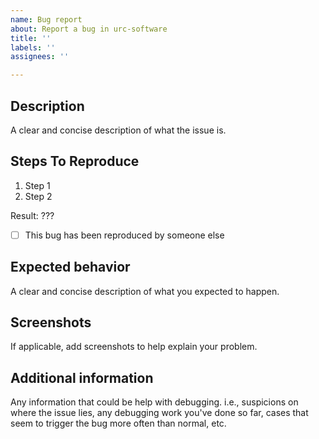 ```yaml
---
name: Bug report
about: Report a bug in urc-software
title: ''
labels: ''
assignees: ''

---
```


## Description
A clear and concise description of what the issue is.

## Steps To Reproduce
1. Step 1
2. Step 2

Result: ???

- [ ] This bug has been reproduced by someone else

## Expected behavior
A clear and concise description of what you expected to happen.

## Screenshots
If applicable, add screenshots to help explain your problem.

## Additional information
Any information that could be help with debugging. i.e., suspicions on where the issue lies, any debugging work you've done so far, cases that seem to trigger the bug more often than normal, etc.

